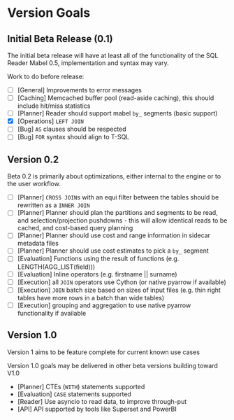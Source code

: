 # Version Goals

## Initial Beta Release (0.1)

The initial beta release will have at least all of the functionality of the SQL Reader Mabel 0.5, implementation and syntax may vary.

Work to do before release:

- [ ] [General] Improvements to error messages
- [ ] [Caching] Memcached buffer pool (read-aside caching), this should include hit/miss statistics
- [ ] [Planner] Reader should support mabel `by_` segments (basic support)
- [X] [Operations] `LEFT JOIN`
- [ ] [Bug] `AS` clauses should be respected
- [ ] [Bug] `FOR` syntax should align to T-SQL

## Version 0.2

Beta 0.2 is primarily about optimizations, either internal to the engine or to the user workflow.

- [ ] [Planner] `CROSS JOIN`s with an equi filter between the tables should be rewritten as a `INNER JOIN`
- [ ] [Planner] Planner should plan the partitions and segments to be read, and selection/projection pushdowns - this will allow identical reads to be cached, and cost-based query planning
- [ ] [Planner] Planner should use cost and range information in sidecar metadata files 
- [ ] [Planner] Planner should use cost estimates to pick a `by_` segment
- [ ] [Evaluation] Functions using the result of functions (e.g. LENGTH(AGG_LIST(field)))
- [ ] [Evaluation] Inline operators (e.g. firstname || surname)
- [ ] [Execution] all `JOIN` operators use Cython (or native pyarrow if available)
- [ ] [Execution] `JOIN` batch size based on sizes of input files (e.g. thin right tables have more rows in a batch than wide tables)
- [ ] [Execution] grouping and aggregation to use native pyarrow functionality if available
 
## Version 1.0

Version 1 aims to be feature complete for current known use cases

Version 1.0 goals may be delivered in other beta versions building toward V1.0

- [Planner] CTEs (`WITH`) statements supported
- [Evaluation] `CASE` statements supported
- [Reader] Use asyncio to read data, to improve through-put
- [API] API supported by tools like Superset and PowerBI

